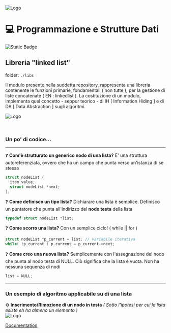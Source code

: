 
![Logo](https://i.imgur.com/kzIEXHw.png)

# 💻 Programmazione e Strutture Dati
![Static Badge](https://img.shields.io/badge/mrxio%20developer%20-%20unisa-F39025) 


## Libreria "linked list"
folder: ``` ./libs ```

Il modulo presente nella suddetta repository, rappresenta una libreria contenente le funzioni primarie, fondamentali ( non tutte ), per la gestione di liste concatenate ( EN : linkedlist ).
La costituzione di un modulo, implementa quel concetto - seppur teorico - di IH [ Information Hiding ] e di DA [ Data Abstraction ] sugli algoritmi.

![Logo](https://i.imgur.com/UgmTwI4.png)

<br>

### Un po' di codice... 
<hr>

❓ **Com'è strutturato un generico nodo di una lista?**
E' una struttura autoreferenziata, ovvero che ha un campo che punta verso un'istanza di se stessa

```C
struct nodeList {
  item value;
  struct nodeList *next;
};
```

❓ **Come definisco un tipo lista?** Dichiarare una lista è semplice. Definisco un puntatore che punta all'indirizzo del **nodo testa** della lista
```C
typedef struct nodeList *list;
```

❓ **Come scorro una lista?** Con un semplice ciclo! ( while || for )
```C
struct nodeList *p_current = list; // variabile iterativa
while( !p_current ) p_current = p_current->next;
```

❓ **Come creo una nuova lista?** Semplicemente con l'assegnazione del nodo che punta al nodo testa di NULL. Ciò significa che la lista è vuota. Non ha nessuna sequenza di nodi
```C
list = NULL;
```


<hr>

### Un esempio di algoritmo applicabile su di una lista

⚙️ **Inserimento/Rimozione di un nodo in testa** *( Sotto l'ipotesi per cui la lista esiste eh ha almeno un elemento )*
<br>
![Logo](https://i.imgur.com/xdsNiS6.png)

[Documentation](https://linktodocumentation)
